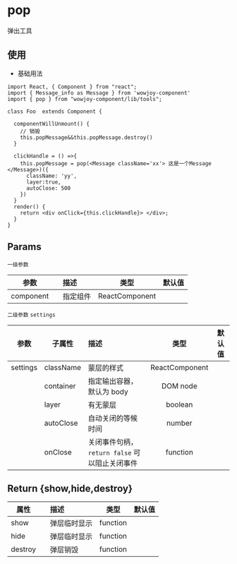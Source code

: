 # pop

弹出工具

## 使用

- 基础用法

```
import React, { Component } from "react";
import { Message_info as Message } from 'wowjoy-component'
import { pop } from "wowjoy-component/lib/tools";

class Foo  extends Component {

  componentWillUnmount() {
    // 销毁
    this.popMessage&&this.popMessage.destroy()
  }

  clickHandle = () =>{
    this.popMessage = pop(<Message className='xx'> 这是一个Message </Message>)({
      className: 'yy',
      layer:true,
      autoClose: 500
    })
  }
  render() {
    return <div onClick={this.clickHandle}> </div>;
  }
}
```

## Params

`一级参数`

| 参数      |     | 描述     |      类型      | 默认值 |
| --------- | --- | :------- | :------------: | :----: |
| component |     | 指定组件 | ReactComponent |        |

`二级参数` `settings`

| 参数     | 子属性         | 描述                                                           |      类型      |   默认值    |
| -------- | -------------- | :------------------------------------------------------------- | :------------: | :---------: |
| settings | className      | 蒙层的样式                                                 | ReactComponent |             |
|          | container      | 指定输出容器， 默认为 body                                     |    DOM node    |             |
|          | layer          | 有无蒙层                                                       |    boolean     |             |
|          | autoClose      | 自动关闭的等候时间                                             |     number     |             |
|          | onClose        | 关闭事件句柄，`return false` 可以阻止关闭事件                  |    function    |             |

## Return {show,hide,destroy}

| 属性    |     | 描述                                 |   类型   | 默认值 |
| ------- | --- | :----------------------------------- | :------: | :----: |
| show    |     | 弹层临时显示                         | function |        |
| hide    |     | 弹层临时显示                         | function |        |
| destroy |     | 弹层销毁                             | function |        |
